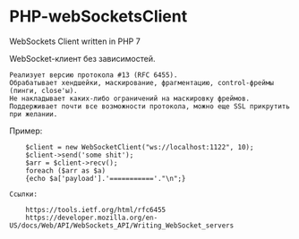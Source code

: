 # PHP-webSocketsClient
WebSockets Client written in PHP 7

WebSocket-клиент без зависимостей.

	Реализует версию протокола #13 (RFC 6455).
	Обрабатывает хендшейки, маскирование, фрагментацию, control-фреймы (пинги, close'ы).
	Не накладывает каких-либо ограничений на маскировку фреймов.
	Поддерживает почти все возможности протокола, можно еще SSL прикрутить при желании.
	
Пример:
	
		$client = new WebSocketClient("ws://localhost:1122", 10);
		$client->send('some shit');
		$arr = $client->recv();
		foreach ($arr as $a)
		{echo $a['payload'].'==========='."\n";}
	
	Ссылки:
	
		https://tools.ietf.org/html/rfc6455
		https://developer.mozilla.org/en-US/docs/Web/API/WebSockets_API/Writing_WebSocket_servers	
